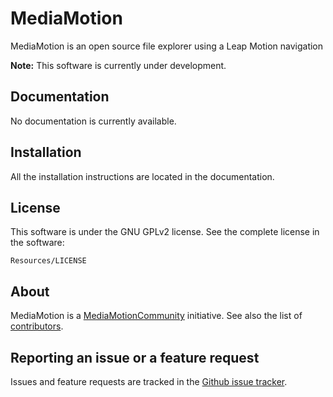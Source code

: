 MediaMotion
=============

MediaMotion is an open source file explorer using a Leap Motion navigation

**Note:** This software is currently under development.

Documentation
-------------

No documentation is currently available.

Installation
------------

All the installation instructions are located in the documentation.

License
-------

This software is under the GNU GPLv2 license. See the complete license in the software:

    Resources/LICENSE

About
-----

MediaMotion is a [MediaMotionCommunity](https://github.com/MediaMotionCommunity) initiative.
See also the list of [contributors](https://github.com/MediaMotionCommunity/MediaMotion/contributors).

Reporting an issue or a feature request
---------------------------------------

Issues and feature requests are tracked in the [Github issue tracker](https://github.com/MediaMotionCommunity/MediaMotion/issues).
